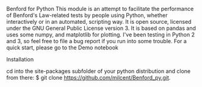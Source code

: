 Benford for Python
This module is an attempt to facilitate the performance of Benford's Law-related tests by people using Python, whether interactively or in an automated, scripting way.
It is open source, licensed under the GNU General Public License version 3.
It is based on pandas and uses some numpy, and matplotlib for plotting.
I've been testing in Python 2 and 3, so feel free to file a bug report if you run into some trouble.
For a quick start, please go to the Demo notebook

Installation

cd into the site-packages subfolder of your python distribution and clone from there:
$ git clone https://github.com/milcent/Benford_py.git.
